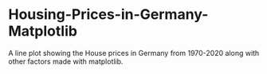 # Housing-Prices-in-Germany-Matplotlib
A line plot showing the House prices in Germany from 1970-2020 along with other factors made with matplotlib.
